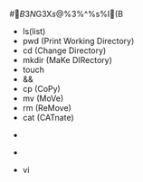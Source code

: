 #$B$3$N%;%/%7%g%s$G3X$s$@%3%^%s%I(B
- ls(list)
- pwd (Print Working Directory)
- cd (Change Directory)
- mkdir (MaKe DIRectory)
- touch
- &&
- cp (CoPy)
- mv (MoVe)
- rm (ReMove)
- cat (CATnate)
- >
- >>
- vi
